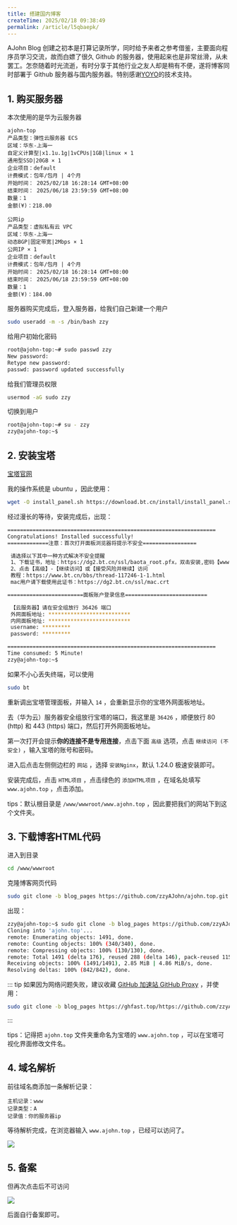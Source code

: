 ```yaml
---
title: 搭建国内博客
createTime: 2025/02/18 09:38:49
permalink: /article/l5qbaepk/
---
```


AJohn Blog 创建之初本是打算记录所学，同时给予来者之参考借鉴，主要面向程序员学习交流，故而白嫖了很久 Github 的服务器，使用起来也是非常丝滑，从未罢工。怎奈随着时光流逝，有时分享于其他行业之友人却是稍有不便，遂将博客同时部署于 Github 服务器与国内服务器。特别感谢[YOYO](https://www.yoake.cc/)的技术支持。
<!-- more -->
## 1. 购买服务器

本次使用的是华为云服务器
```	
ajohn-top
产品类型：弹性云服务器 ECS
区域：华东-上海一	
自定义计算型|x1.1u.1g|1vCPUs|1GB|linux × 1
通用型SSD|20GB × 1	
企业项目：default
计费模式：包年/包月 | 4个月
开始时间： 2025/02/18 16:28:14 GMT+08:00
结束时间： 2025/06/18 23:59:59 GMT+08:00
数量：1
金额(¥)：218.00
```

```
公网ip
产品类型：虚拟私有云 VPC
区域：华东-上海一
动态BGP|固定带宽|2Mbps × 1
公网IP × 1	
企业项目：default
计费模式：包年/包月 | 4个月
开始时间： 2025/02/18 16:28:14 GMT+08:00
结束时间： 2025/06/18 23:59:59 GMT+08:00
数量：1
金额(¥)：184.00
```


服务器购买完成后，登入服务器，给我们自己新建一个用户
```bash
sudo useradd -m -s /bin/bash zzy
```

给用户初始化密码
```bash
root@ajohn-top:~# sudo passwd zzy
New password: 
Retype new password: 
passwd: password updated successfully
```


给我们管理员权限
```bash
usermod -aG sudo zzy
```


切换到用户
```bash
root@ajohn-top:~# su - zzy
zzy@ajohn-top:~$
```





## 2. 安装宝塔

[宝塔官网](https://www.bt.cn/new/download.html)

我的操作系统是 ubuntu ，因此使用：
```bash
wget -O install_panel.sh https://download.bt.cn/install/install_panel.sh && sudo bash install_panel.sh ed8484bec
```

经过漫长的等待，安装完成后，出现：
```bash
==================================================================
Congratulations! Installed successfully!
=============注意：首次打开面板浏览器将提示不安全=================

 请选择以下其中一种方式解决不安全提醒
 1、下载证书，地址：https://dg2.bt.cn/ssl/baota_root.pfx，双击安装,密码【www.bt.cn】
 2、点击【高级】-【继续访问】或【接受风险并继续】访问
 教程：https://www.bt.cn/bbs/thread-117246-1-1.html
 mac用户请下载使用此证书：https://dg2.bt.cn/ssl/mac.crt

========================面板账户登录信息==========================

 【云服务器】请在安全组放行 36426 端口
 外网面板地址: **************************
 内网面板地址: **************************
 username: *********
 password: *********

==================================================================
Time consumed: 5 Minute!
zzy@ajohn-top:~$ 
```

如果不小心丢失终端，可以使用
```bash
sudo bt
```
重新调出宝塔管理面板，并输入 `14` ，会重新显示你的宝塔外网面板地址。


去（华为云）服务器安全组放行宝塔的端口，我这里是 `36426` ，顺便放行 80 (http) 和 443 (https) 端口，然后打开外网面板地址。

第一次打开会提示**你的连接不是专用连接**，点击下面 `高级` 选项，点击 `继续访问 (不安全)` ，输入宝塔的账号和密码。


进入后点击左侧侧边栏的 `网站` ，选择 `安装Nginx`，默认 1.24.0 极速安装即可。


安装完成后，点击 `HTML项目` ，点击绿色的 `添加HTML项目` ，在域名处填写 `www.ajohn.top` ，点击添加。


tips：默认根目录是 `/www/wwwroot/www.ajohn.top` ，因此要把我们的网站下到这个文件夹。

## 3. 下载博客HTML代码

进入到目录
```bash
cd /www/wwwroot
```

克隆博客网页代码
```bash
sudo git clone -b blog_pages https://github.com/zzyAJohn/ajohn.top.git
```

出现：
```bash
zzy@ajohn-top:~$ sudo git clone -b blog_pages https://github.com/zzyAJohn/ajohn.top.git
Cloning into 'ajohn.top'...
remote: Enumerating objects: 1491, done.
remote: Counting objects: 100% (340/340), done.
remote: Compressing objects: 100% (130/130), done.
remote: Total 1491 (delta 176), reused 288 (delta 146), pack-reused 1151 (from 2)
Receiving objects: 100% (1491/1491), 2.85 MiB | 4.86 MiB/s, done.
Resolving deltas: 100% (842/842), done.
```
::: tip
如果因为网络问题失败，建议收藏 [GitHub 加速站 GitHub Proxy](https://ghfast.top/) ，并使用：
```bash
sudo git clone -b blog_pages https://ghfast.top/https://github.com/zzyAJohn/ajohn.top.git
```
:::

tips：记得把 `ajohn.top` 文件夹重命名为宝塔的 `www.ajohn.top` ，可以在宝塔可视化界面修改文件名。

## 4. 域名解析
前往域名商添加一条解析记录：
```
主机记录：www
记录类型：A
记录值：你的服务器ip
```

等待解析完成，在浏览器输入 `www.ajohn.top` ，已经可以访问了。

![](https://cdn.jsdelivr.net/gh/zzyAJohn/Image/2025-02-18/202502181755901.png)
## 5. 备案

但再次点击后不可访问

![](https://cdn.jsdelivr.net/gh/zzyAJohn/Image/2025-02-18/202502181757755.png)

后面自行备案即可。

